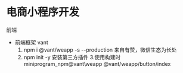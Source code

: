 # 电商小程序开发
前端



- 前端框架 vant
  1. npm i @vant/weapp -s --production
  来自有赞，微信生态为长处
  2. npm init -y
  安装第三方插件
  3.使用构建时
        miniprogram_npm\@vant\weapp
        @vant/weapp/button/index